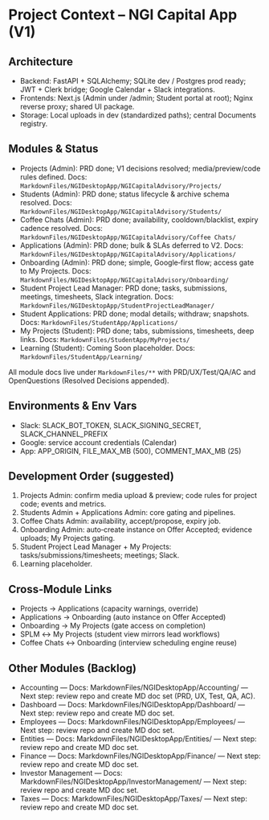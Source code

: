 # Project Context – NGI Capital App (V1)

## Architecture
- Backend: FastAPI + SQLAlchemy; SQLite dev / Postgres prod ready; JWT + Clerk bridge; Google Calendar + Slack integrations.
- Frontends: Next.js (Admin under /admin; Student portal at root); Nginx reverse proxy; shared UI package.
- Storage: Local uploads in dev (standardized paths); central Documents registry.

## Modules & Status
- Projects (Admin): PRD done; V1 decisions resolved; media/preview/code rules defined. Docs: `MarkdownFiles/NGIDesktopApp/NGICapitalAdvisory/Projects/`
- Students (Admin): PRD done; status lifecycle & archive schema resolved. Docs: `MarkdownFiles/NGIDesktopApp/NGICapitalAdvisory/Students/`
- Coffee Chats (Admin): PRD done; availability, cooldown/blacklist, expiry cadence resolved. Docs: `MarkdownFiles/NGIDesktopApp/NGICapitalAdvisory/Coffee Chats/`
- Applications (Admin): PRD done; bulk & SLAs deferred to V2. Docs: `MarkdownFiles/NGIDesktopApp/NGICapitalAdvisory/Applications/`
- Onboarding (Admin): PRD done; simple, Google‑first flow; access gate to My Projects. Docs: `MarkdownFiles/NGIDesktopApp/NGICapitalAdvisory/Onboarding/`
- Student Project Lead Manager: PRD done; tasks, submissions, meetings, timesheets, Slack integration. Docs: `MarkdownFiles/NGIDesktopApp/StudentProjectLeadManager/`
- Student Applications: PRD done; modal details; withdraw; snapshots. Docs: `MarkdownFiles/StudentApp/Applications/`
- My Projects (Student): PRD done; tabs, submissions, timesheets, deep links. Docs: `MarkdownFiles/StudentApp/MyProjects/`
- Learning (Student): Coming Soon placeholder. Docs: `MarkdownFiles/StudentApp/Learning/`

All module docs live under `MarkdownFiles/**` with PRD/UX/Test/QA/AC and OpenQuestions (Resolved Decisions appended).

## Environments & Env Vars
- Slack: SLACK_BOT_TOKEN, SLACK_SIGNING_SECRET, SLACK_CHANNEL_PREFIX
- Google: service account credentials (Calendar)
- App: APP_ORIGIN, FILE_MAX_MB (500), COMMENT_MAX_MB (25)

## Development Order (suggested)
1) Projects Admin: confirm media upload & preview; code rules for project code; events and metrics.
2) Students Admin + Applications Admin: core gating and pipelines.
3) Coffee Chats Admin: availability, accept/propose, expiry job.
4) Onboarding Admin: auto‑create instance on Offer Accepted; evidence uploads; My Projects gating.
5) Student Project Lead Manager + My Projects: tasks/submissions/timesheets; meetings; Slack.
6) Learning placeholder.

## Cross‑Module Links
- Projects → Applications (capacity warnings, override)
- Applications → Onboarding (auto instance on Offer Accepted)
- Onboarding → My Projects (gate access on completion)
- SPLM ↔ My Projects (student view mirrors lead workflows)
- Coffee Chats ↔ Onboarding (interview scheduling engine reuse)

## Other Modules (Backlog)
- Accounting — Docs: MarkdownFiles/NGIDesktopApp/Accounting/ — Next step: review repo and create MD doc set (PRD, UX, Test, QA, AC).
- Dashboard — Docs: MarkdownFiles/NGIDesktopApp/Dashboard/ — Next step: review repo and create MD doc set.
- Employees — Docs: MarkdownFiles/NGIDesktopApp/Employees/ — Next step: review repo and create MD doc set.
- Entities — Docs: MarkdownFiles/NGIDesktopApp/Entities/ — Next step: review repo and create MD doc set.
- Finance — Docs: MarkdownFiles/NGIDesktopApp/Finance/ — Next step: review repo and create MD doc set.
- Investor Management — Docs: MarkdownFiles/NGIDesktopApp/InvestorManagement/ — Next step: review repo and create MD doc set.
- Taxes — Docs: MarkdownFiles/NGIDesktopApp/Taxes/ — Next step: review repo and create MD doc set.

